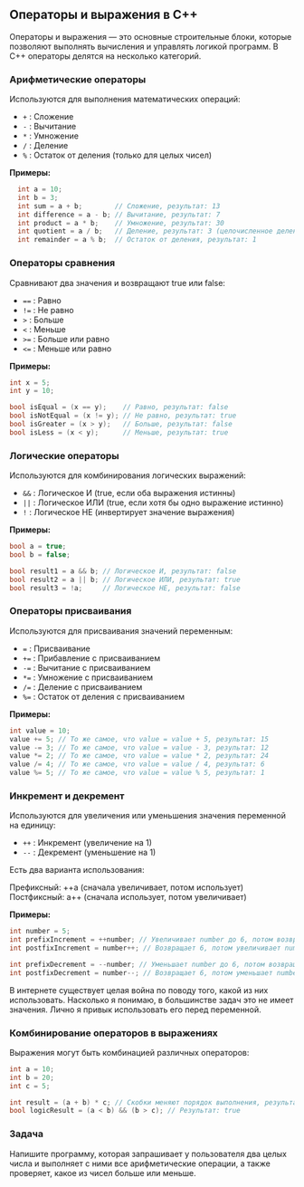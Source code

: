 ﻿## Операторы и выражения в C++
Операторы и выражения — это основные строительные блоки, которые позволяют выполнять вычисления и управлять логикой программ. В C++ операторы делятся на несколько категорий.

### Арифметические операторы
Используются для выполнения математических операций:

* `+` : Сложение
* `-` : Вычитание
* `*` : Умножение
* `/` : Деление
* `%` : Остаток от деления (только для целых чисел)

**Примеры:**
```cpp
  int a = 10;
  int b = 3;
  int sum = a + b;        // Сложение, результат: 13
  int difference = a - b; // Вычитание, результат: 7
  int product = a * b;    // Умножение, результат: 30
  int quotient = a / b;   // Деление, результат: 3 (целочисленное деление)
  int remainder = a % b;  // Остаток от деления, результат: 1
```

### Операторы сравнения
Сравнивают два значения и возвращают true или false:

* `==` : Равно
* `!=` : Не равно
* `>` : Больше
* `<` : Меньше
* `>=` : Больше или равно
* `<=` : Меньше или равно

**Примеры:**
```cpp
int x = 5;
int y = 10;

bool isEqual = (x == y);    // Равно, результат: false
bool isNotEqual = (x != y); // Не равно, результат: true
bool isGreater = (x > y);   // Больше, результат: false
bool isLess = (x < y);      // Меньше, результат: true
```

### Логические операторы
Используются для комбинирования логических выражений:

* `&&` : Логическое И (true, если оба выражения истинны)
* `||` : Логическое ИЛИ (true, если хотя бы одно выражение истинно)
* `!` : Логическое НЕ (инвертирует значение выражения)

**Примеры:**
```cpp
bool a = true;
bool b = false;

bool result1 = a && b; // Логическое И, результат: false
bool result2 = a || b; // Логическое ИЛИ, результат: true
bool result3 = !a;     // Логическое НЕ, результат: false
```

### Операторы присваивания
Используются для присваивания значений переменным:

* `=` : Присваивание
* `+=` : Прибавление с присваиванием
* `-=` : Вычитание с присваиванием
* `*=` : Умножение с присваиванием
* `/=` : Деление с присваиванием
* `%=` : Остаток от деления с присваиванием

**Примеры:**
```cpp
int value = 10;
value += 5; // То же самое, что value = value + 5, результат: 15
value -= 3; // То же самое, что value = value - 3, результат: 12
value *= 2; // То же самое, что value = value * 2, результат: 24
value /= 4; // То же самое, что value = value / 4, результат: 6
value %= 5; // То же самое, что value = value % 5, результат: 1
```

### Инкремент и декремент
Используются для увеличения или уменьшения значения переменной на единицу:

* `++` : Инкремент (увеличение на 1)
* `--` : Декремент (уменьшение на 1)

Есть два варианта использования:

Префиксный: ++a (сначала увеличивает, потом использует)
Постфиксный: a++ (сначала использует, потом увеличивает)

**Примеры:**
```cpp
int number = 5;
int prefixIncrement = ++number; // Увеличивает number до 6, потом возвращает 6
int postfixIncrement = number++; // Возвращает 6, потом увеличивает number до 7

int prefixDecrement = --number; // Уменьшает number до 6, потом возвращает 6
int postfixDecrement = number--; // Возвращает 6, потом уменьшает number до 5
```

В интернете существует целая война по поводу того, какой из них использовать. Насколько я понимаю, в большинстве задач это не имеет значения. Лично я привык использовать его перед переменной.

### Комбинирование операторов в выражениях
Выражения могут быть комбинацией различных операторов:

```cpp
int a = 10;
int b = 20;
int c = 5;

int result = (a + b) * c; // Скобки меняют порядок выполнения, результат: 150
bool logicResult = (a < b) && (b > c); // Результат: true
```

### Задача
Напишите программу, которая запрашивает у пользователя два целых числа и выполняет с ними все арифметические операции, а также проверяет, какое из чисел больше или меньше.